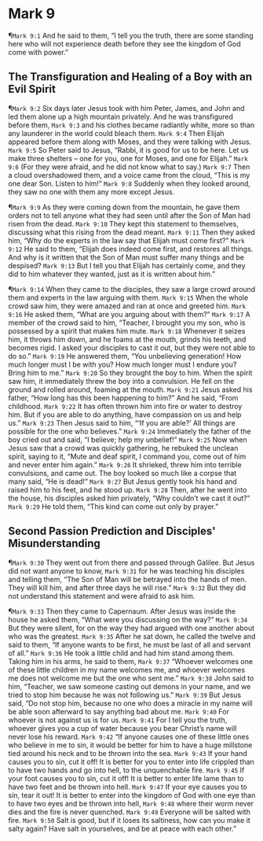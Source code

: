 # Mark 9

¶`Mark 9:1` And he said to them, “I tell you the truth, there are some standing here who will not experience death before they see the kingdom of God come with power.”

## The Transfiguration and Healing of a Boy with an Evil Spirit
¶`Mark 9:2` Six days later Jesus took with him Peter, James, and John and led them alone up a high mountain privately. And he was transfigured before them,
`Mark 9:3` and his clothes became radiantly white, more so than any launderer in the world could bleach them.
`Mark 9:4` Then Elijah appeared before them along with Moses, and they were talking with Jesus.
`Mark 9:5` So Peter said to Jesus, “Rabbi, it is good for us to be here. Let us make three shelters – one for you, one for Moses, and one for Elijah.”
`Mark 9:6` (For they were afraid, and he did not know what to say.)
`Mark 9:7` Then a cloud overshadowed them, and a voice came from the cloud, “This is my one dear Son. Listen to him!”
`Mark 9:8` Suddenly when they looked around, they saw no one with them any more except Jesus.

¶`Mark 9:9` As they were coming down from the mountain, he gave them orders not to tell anyone what they had seen until after the Son of Man had risen from the dead.
`Mark 9:10` They kept this statement to themselves, discussing what this rising from the dead meant.
`Mark 9:11` Then they asked him, “Why do the experts in the law say that Elijah must come first?”
`Mark 9:12` He said to them, “Elijah does indeed come first, and restores all things. And why is it written that the Son of Man must suffer many things and be despised?
`Mark 9:13` But I tell you that Elijah has certainly come, and they did to him whatever they wanted, just as it is written about him.”

¶`Mark 9:14` When they came to the disciples, they saw a large crowd around them and experts in the law arguing with them.
`Mark 9:15` When the whole crowd saw him, they were amazed and ran at once and greeted him.
`Mark 9:16` He asked them, “What are you arguing about with them?”
`Mark 9:17` A member of the crowd said to him, “Teacher, I brought you my son, who is possessed by a spirit that makes him mute.
`Mark 9:18` Whenever it seizes him, it throws him down, and he foams at the mouth, grinds his teeth, and becomes rigid. I asked your disciples to cast it out, but they were not able to do so.”
`Mark 9:19` He answered them, “You unbelieving generation! How much longer must I be with you? How much longer must I endure you? Bring him to me.”
`Mark 9:20` So they brought the boy to him. When the spirit saw him, it immediately threw the boy into a convulsion. He fell on the ground and rolled around, foaming at the mouth.
`Mark 9:21` Jesus asked his father, “How long has this been happening to him?” And he said, “From childhood.
`Mark 9:22` It has often thrown him into fire or water to destroy him. But if you are able to do anything, have compassion on us and help us.”
`Mark 9:23` Then Jesus said to him, “‘If you are able?’ All things are possible for the one who believes.”
`Mark 9:24` Immediately the father of the boy cried out and said, “I believe; help my unbelief!”
`Mark 9:25` Now when Jesus saw that a crowd was quickly gathering, he rebuked the unclean spirit, saying to it, “Mute and deaf spirit, I command you, come out of him and never enter him again.”
`Mark 9:26` It shrieked, threw him into terrible convulsions, and came out. The boy looked so much like a corpse that many said, “He is dead!”
`Mark 9:27` But Jesus gently took his hand and raised him to his feet, and he stood up.
`Mark 9:28` Then, after he went into the house, his disciples asked him privately, “Why couldn’t we cast it out?”
`Mark 9:29` He told them, “This kind can come out only by prayer.”

## Second Passion Prediction and Disciples' Misunderstanding
¶`Mark 9:30` They went out from there and passed through Galilee. But Jesus did not want anyone to know,
`Mark 9:31` for he was teaching his disciples and telling them, “The Son of Man will be betrayed into the hands of men. They will kill him, and after three days he will rise.”
`Mark 9:32` But they did not understand this statement and were afraid to ask him.

¶`Mark 9:33` Then they came to Capernaum. After Jesus was inside the house he asked them, “What were you discussing on the way?”
`Mark 9:34` But they were silent, for on the way they had argued with one another about who was the greatest.
`Mark 9:35` After he sat down, he called the twelve and said to them, “If anyone wants to be first, he must be last of all and servant of all.”
`Mark 9:36` He took a little child and had him stand among them. Taking him in his arms, he said to them,
`Mark 9:37` “Whoever welcomes one of these little children in my name welcomes me, and whoever welcomes me does not welcome me but the one who sent me.”
`Mark 9:38` John said to him, “Teacher, we saw someone casting out demons in your name, and we tried to stop him because he was not following us.”
`Mark 9:39` But Jesus said, “Do not stop him, because no one who does a miracle in my name will be able soon afterward to say anything bad about me.
`Mark 9:40` For whoever is not against us is for us.
`Mark 9:41` For I tell you the truth, whoever gives you a cup of water because you bear Christ’s name will never lose his reward.
`Mark 9:42` “If anyone causes one of these little ones who believe in me to sin, it would be better for him to have a huge millstone tied around his neck and to be thrown into the sea.
`Mark 9:43` If your hand causes you to sin, cut it off! It is better for you to enter into life crippled than to have two hands and go into hell, to the unquenchable fire.
`Mark 9:45` If your foot causes you to sin, cut it off! It is better to enter life lame than to have two feet and be thrown into hell.
`Mark 9:47` If your eye causes you to sin, tear it out! It is better to enter into the kingdom of God with one eye than to have two eyes and be thrown into hell,
`Mark 9:48` where their worm never dies and the fire is never quenched.
`Mark 9:49` Everyone will be salted with fire.
`Mark 9:50` Salt is good, but if it loses its saltiness, how can you make it salty again? Have salt in yourselves, and be at peace with each other.”
